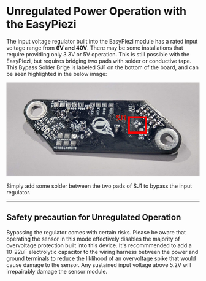 # Unregulated Power Operation with the EasyPiezi

The input voltage regulator built into the EasyPiezi module has a rated input voltage range from **6V and 40V**. There may be some installations that require providing only 3.3V or 5V operation. This is still possible with the EasyPiezi, but requires bridging two pads with solder or conductive tape. This Bypass Solder Brige is labeled SJ1 on the bottom of the board, and can be seen highlighted in the below image:

![](../../../assets/images/board-images/easy-piezi/EasyPieziv2.-SJ1.png)

Simply add some solder between the two pads of SJ1 to bypass the input regulator.

---

## Safety precaution for Unregulated Operation

Bypassing the regulator comes with certain risks. Please be aware that operating the sensor in this mode effectively disables the majority of overvoltage protection built into this device. It's recommmended to add a 10-22uF electrolytic capacitor to the wiring harness between the power and ground terminals to reduce the liklihood of an overvoltage spike that would cause damage to the sensor. Any sustained input voltage above 5.2V will irrepairably damage the sensor module.
